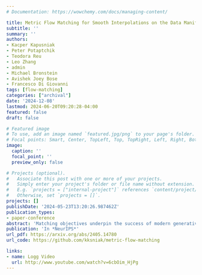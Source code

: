 ```yaml
---
# Documentation: https://wowchemy.com/docs/managing-content/

title: Metric Flow Matching for Smooth Interpolations on the Data Manifold
subtitle: ''
summary: ''
authors:
- Kacper Kapusniak
- Peter Potaptchik
- Teodora Reu
- Leo Zhang
- admin
- Michael Bronstein
- Avishek Joey Bose
- Francesco Di Giovanni
tags: [flow-matching]
categories: ["archival"]
date: '2024-12-08'
lastmod: 2024-06-20T09:20:28-04:00
featured: false
draft: false

# Featured image
# To use, add an image named `featured.jpg/png` to your page's folder.
# Focal points: Smart, Center, TopLeft, Top, TopRight, Left, Right, BottomLeft, Bottom, BottomRight.
image:
  caption: ''
  focal_point: ''
  preview_only: false

# Projects (optional).
#   Associate this post with one or more of your projects.
#   Simply enter your project's folder or file name without extension.
#   E.g. `projects = ["internal-project"]` references `content/project/deep-learning/index.md`.
#   Otherwise, set `projects = []`.
projects: []
publishDate: '2024-05-23T13:20:26.987462Z'
publication_types:
- paper-conference
abstract: 'Matching objectives underpin the success of modern generative models and rely on constructing conditional paths that transform a source distribution into a target distribution. Despite being a fundamental building block, conditional paths have been designed principally under the assumption of Euclidean geometry, resulting in straight interpolations. However, this can be particularly restrictive for tasks such as trajectory inference, where straight paths might lie outside the data manifold, thus failing to capture the underlying dynamics giving rise to the observed marginals. In this paper, we propose Metric Flow Matching (MFM), a novel simulation-free framework for conditional flow matching where interpolants are approximate geodesics learned by minimizing the kinetic energy of a data-induced Riemannian metric. This way, the generative model matches vector fields on the data manifold, which corresponds to lower uncertainty and more meaningful interpolations. We prescribe general metrics to instantiate MFM, independent of the task, and test it on a suite of challenging problems including LiDAR navigation, unpaired image translation, and modeling cellular dynamics. We observe that MFM outperforms the Euclidean baselines, particularly achieving SOTA on single-cell trajectory prediction.'
publication: 'In *NeurIPS*'
url_pdf: https://arxiv.org/abs/2405.14780
url_code: https://github.com/kksniak/metric-flow-matching

links:
- name: Logg Video
  url: http://www.youtube.com/watch?v=6cbOim_HjPg
---
```

